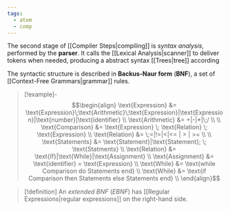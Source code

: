```yaml
---
tags:
  - atom
  - comp
---
```

The second stage of [[Compiler Steps|compiling]] is *syntax analysis*, performed by the **parser**. It calls the [[Lexical Analysis|scanner]] to deliver tokens when needed, producing a abstract syntax [[Trees|tree]] according

The syntactic structure is described in **Backus-Naur form** (**BNF**), a set of [[Context-Free Grammars|grammar]] rules.

> [!example]-
> $$\begin{align}
> 	\text{Expression} &= \text{Expression}\;\text{Arithmetic}\;\text{Expression}|\text{Expression}|\text{number}|\text{identifier} \\
> 	\text{Arithmetic} &= +|-|*|\;/ \\
> 	\\
> 	\text{Comparison} &= \text{Expression} \; \text{Relation} \; \text{Expression} \\
> 	\text{Relation} &= \;=|!=|<|<= | > | >= \\
> 	\\
> 	\text{Statements} &= \text{Statement}|\text{Statement}; \; \text{Statments} \\
> 	\text{Relation} &= \text{If}|\text{While}|\text{Assignment} \\
> 	\text{Assignment} &= \text{identifier} = \text{Expression} \\
> 	\text{While} &= \text{while Comparison do Statements end} \\
> 	\text{While} &= \text{if Comparison then Statements else Statements end} \\
> \end{align}$$

> [!definition] An *extended BNF* (*EBNF*) has [[Regular Expressions|regular expressions]] on the right-hand side.